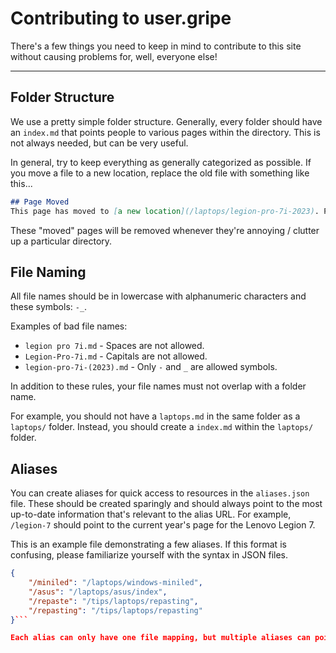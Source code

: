 # Contributing to user.gripe
There's a few things you need to keep in mind to contribute to this site without causing problems for, well, everyone else!

---

## Folder Structure
We use a pretty simple folder structure. Generally, every folder should have an `index.md` that points people to various pages within the directory.
This is not always needed, but can be very useful.

In general, try to keep everything as generally categorized as possible. If you move a file to a new location, replace the old file with something like this...
```md
## Page Moved
This page has moved to [a new location](/laptops/legion-pro-7i-2023). Please update all references to this page ASAP.
```

These "moved" pages will be removed whenever they're annoying / clutter up a particular directory.

## File Naming
All file names should be in lowercase with alphanumeric characters and these symbols: `-_`. 

Examples of bad file names:
- `legion pro 7i.md` - Spaces are not allowed.
- `Legion-Pro-7i.md` - Capitals are not allowed.
- `legion-pro-7i-(2023).md` - Only `-` and `_` are allowed symbols.

In addition to these rules, your file names must not overlap with a folder name. 

For example, you should not have a `laptops.md` in the same folder as a `laptops/` folder. Instead, you should create a `index.md` within the `laptops/` folder.

## Aliases
You can create aliases for quick access to resources in the `aliases.json` file. These should be created sparingly and should always point to the most up-to-date information that's relevant to the alias URL. For example, `/legion-7` should point to the current year's page for the Lenovo Legion 7.

This is an example file demonstrating a few aliases. If this format is confusing, please familiarize yourself with the syntax in JSON files.
```json
{
    "/miniled": "/laptops/windows-miniled",
    "/asus": "/laptops/asus/index",
    "/repaste": "/tips/laptops/repasting",
    "/repasting": "/tips/laptops/repasting"
}```

Each alias can only have one file mapping, but multiple aliases can point to the same file. All aliases must be lowercase as request paths are processed in lowercase.